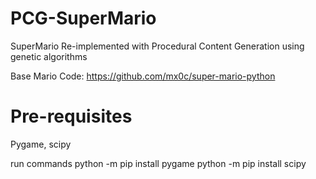 
# PCG-SuperMario
SuperMario Re-implemented with Procedural Content Generation using genetic algorithms

Base Mario Code: https://github.com/mx0c/super-mario-python

# Pre-requisites 
Pygame, scipy

run commands
python -m pip install pygame
python -m pip install scipy

